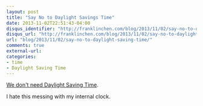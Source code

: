 ```yaml
---
layout: post
title: "Say No to Daylight Savings Time"
date: 2013-11-02T22:51:43-04:00
disqus_identifier: "http://franklinchen.com/blog/2013/11/02/say-no-to-daylight-saving-time/"
disqus_url: "http://franklinchen.com/blog/2013/11/02/say-no-to-daylight-saving-time/"
url: "blog/2013/11/02/say-no-to-daylight-saving-time/"
comments: true
external-url: 
categories: 
- time
- Daylight Saving Time
---
```

[We don't need Daylight Saving Time](http://wedontneeddst.com/).

I hate this messing with my internal clock.
